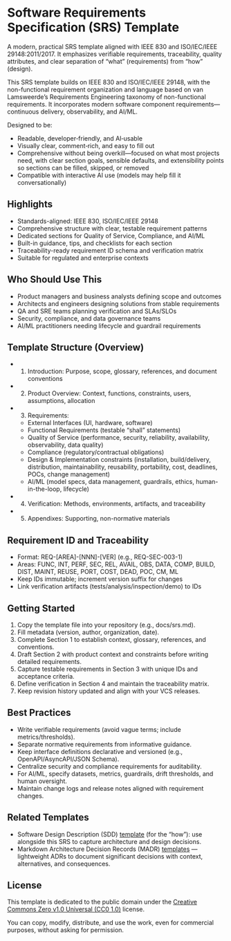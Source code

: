 # Software Requirements Specification (SRS) Template

A modern, practical SRS template aligned with IEEE 830 and ISO/IEC/IEEE 29148:2011/2017. It emphasizes verifiable requirements, traceability, quality attributes, and clear separation of “what” (requirements) from “how” (design).

This SRS template builds on IEEE 830 and ISO/IEC/IEEE 29148, with the non-functional requirement organization and language based on van Lamsweerde’s Requirements Engineering taxonomy of non-functional requirements. It incorporates modern software component requirements—continuous delivery, observability, and AI/ML.

Designed to be:
- Readable, developer‑friendly, and AI‑usable
- Visually clear, comment‑rich, and easy to fill out
- Comprehensive without being overkill—focused on what most projects need, with clear section goals, sensible defaults, and extensibility points so sections can be filled, skipped, or removed
- Compatible with interactive AI use (models may help fill it conversationally)

## Highlights

- Standards-aligned: IEEE 830, ISO/IEC/IEEE 29148
- Comprehensive structure with clear, testable requirement patterns
- Dedicated sections for Quality of Service, Compliance, and AI/ML
- Built-in guidance, tips, and checklists for each section
- Traceability-ready requirement ID schema and verification matrix
- Suitable for regulated and enterprise contexts

## Who Should Use This

- Product managers and business analysts defining scope and outcomes
- Architects and engineers designing solutions from stable requirements
- QA and SRE teams planning verification and SLAs/SLOs
- Security, compliance, and data governance teams
- AI/ML practitioners needing lifecycle and guardrail requirements

## Template Structure (Overview)

- 1. Introduction: Purpose, scope, glossary, references, and document conventions
- 2. Product Overview: Context, functions, constraints, users, assumptions, allocation
- 3. Requirements:
    - External Interfaces (UI, hardware, software)
    - Functional Requirements (testable “shall” statements)
    - Quality of Service (performance, security, reliability, availability, observability, data quality)
    - Compliance (regulatory/contractual obligations)
    - Design & Implementation constraints (installation, build/delivery, distribution, maintainability, reusability, portability, cost, deadlines, POCs, change management)
    - AI/ML (model specs, data management, guardrails, ethics, human-in-the-loop, lifecycle)
- 4. Verification: Methods, environments, artifacts, and traceability
- 5. Appendixes: Supporting, non-normative materials

## Requirement ID and Traceability

- Format: REQ-[AREA]-[NNN]-[VER] (e.g., REQ-SEC-003-1)
- Areas: FUNC, INT, PERF, SEC, REL, AVAIL, OBS, DATA, COMP, BUILD, DIST, MAINT, REUSE, PORT, COST, DEAD, POC, CM, ML
- Keep IDs immutable; increment version suffix for changes
- Link verification artifacts (tests/analysis/inspection/demo) to IDs

## Getting Started

1. Copy the template file into your repository (e.g., docs/srs.md).
2. Fill metadata (version, author, organization, date).
3. Complete Section 1 to establish context, glossary, references, and conventions.
4. Draft Section 2 with product context and constraints before writing detailed requirements.
5. Capture testable requirements in Section 3 with unique IDs and acceptance criteria.
6. Define verification in Section 4 and maintain the traceability matrix.
7. Keep revision history updated and align with your VCS releases.

## Best Practices

- Write verifiable requirements (avoid vague terms; include metrics/thresholds).
- Separate normative requirements from informative guidance.
- Keep interface definitions declarative and versioned (e.g., OpenAPI/AsyncAPI/JSON Schema).
- Centralize security and compliance requirements for auditability.
- For AI/ML, specify datasets, metrics, guardrails, drift thresholds, and human oversight.
- Maintain change logs and release notes aligned with requirement changes.

## Related Templates

- Software Design Description (SDD) [template](https://github.com/jam01/SDD-Template) (for the “how”): use alongside this SRS to capture architecture and design decisions.
- Markdown Architecture Decision Records (MADR) [templates](https://adr.github.io/madr/) — lightweight ADRs to document significant decisions with context, alternatives, and consequences.

## License

This template is dedicated to the public domain under the [Creative Commons Zero v1.0 Universal (CC0 1.0)](https://creativecommons.org/publicdomain/zero/1.0/) license.

You can copy, modify, distribute, and use the work, even for commercial purposes, without asking for permission.
